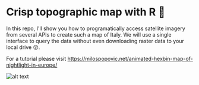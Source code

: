 # Crisp topographic map with R 🎉

In this repo, I'll show you how to programatically access satellite imagery from several APIs to create such a map of Italy. We will use a single interface to query the data without even downloading raster data to your local drive 😲. 

For a tutorial please visit https://milospopovic.net/animated-hexbin-map-of-nightlight-in-europe/

![alt text](https://github.com/milos-agathon/Animated-hexbin-map-of-nightlight-in-Europe/blob/main/nightlight_1992_2020.gif?raw=true)
